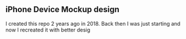 ## iPhone Device Mockup design

I created this repo 2 years ago in 2018. Back then I was just starting and now I recreated it with better desig
